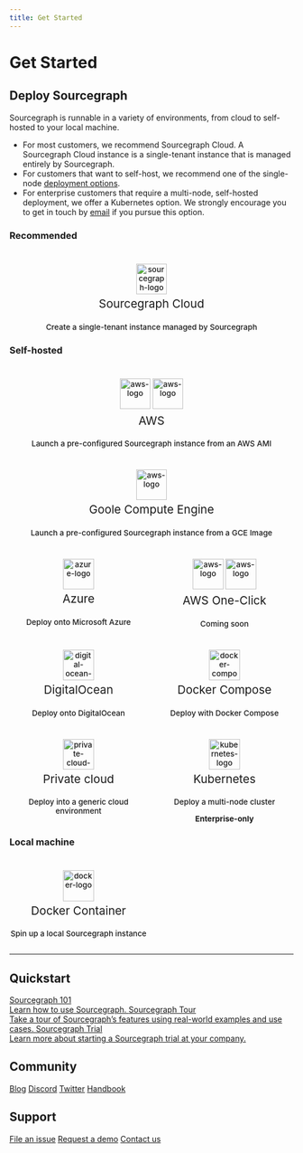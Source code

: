 ```yaml
---
title: Get Started
---
```


<style>
  .grid {
    display: grid;
    grid-template-columns: repeat(auto-fit, minmax(200px, 1fr));
    gap: 1em;
    margin-bottom: 1em;
  }
  .app-btn {
    font-size: 0.85rem;
    cursor: pointer;
    text-decoration: none;
    padding-top: 1.5rem !important;
    width: 100%;
    border-radius: 1em;
    border: 2px solid var(--input-focus-border);
    color: var(--text-color);
    background-color: var(--sidebar-bg);
    text-align: center;
    font-weight: 500;
    -moz-osx-font-smoothing: grayscale;
    -webkit-font-smoothing: antialiased;
  }
  .app-btn:hover {
    box-shadow: 0 0 10px var(--link-hover-color);
  }
  .app-btn > img {
    height: 4em;
  }
  .app-btn > p {
    margin-bottom: 0 !important;
  }
  .app-btn > h3 {
    font-size: 1.5em;
    font-weight: 400;
    margin-top: .2em;
    margin-bottom: 1em;
  }
  .btn {
    text-align: center;
  }
</style>

# Get Started

## Deploy Sourcegraph

Sourcegraph is runnable in a variety of environments, from cloud to self-hosted to your local machine.

- For most customers, we recommend Sourcegraph Cloud. A Sourcegraph Cloud instance is a single-tenant instance that is managed entirely by Sourcegraph.
- For customers that want to self-host, we recommend one of the single-node [deployment options](admin/deploy/index.md).
- For enterprise customers that require a multi-node, self-hosted deployment, we offer a Kubernetes option. We strongly encourage you to get in touch by [email](mailto:sales@sourcegraph.com) if you pursue this option.

### Recommended

<div class="grid">
  <!-- Sourcegraph Cloud -->
  <a class="app-btn btn" href="/cloud">
			<img alt="sourcegraph-logo" src="https://handbook.sourcegraph.com/departments/engineering/design/brand_guidelines/logo/versions/Sourcegraph_Logomark_Color.svg"/>
			<h3>Sourcegraph Cloud</h3>
		  <p>Create a single-tenant instance managed by Sourcegraph</p>
  </a>
</div>

### Self-hosted

<div class="grid">
  <!-- AWS AMI-->
  <a class="app-btn btn" href="/admin/deploy/machine-images/aws-ami">
    <img alt="aws-logo" src="/assets/other-logos/aws-light.svg" class="theme-light-only" />
    <img alt="aws-logo" src="/assets/other-logos/aws-dark.svg" class="theme-dark-only" />
    <h3>AWS</h3>
    <p>Launch a pre-configured Sourcegraph instance from an AWS AMI</p>
  </a>
</div>
<div class="grid">
  <!-- GCE Images-->
  <a class="app-btn btn" href="/admin/deploy/machine-images/gce">
    <img alt="aws-logo" src="https://storage.googleapis.com/sourcegraph-resource-estimator/assets/googlecloud.png" />
    <h3>Goole Compute Engine</h3>
    <p>Launch a pre-configured Sourcegraph instance from a GCE Image</p>
  </a>
</div>
<div class="grid">
  <!-- Azure -->
  <a class="app-btn btn" href="/admin/deploy/docker-compose/azure">
    <img alt="azure-logo" src="https://storage.googleapis.com/sourcegraph-resource-estimator/assets/azure.png"/>
    <h3>Azure</h3>
    <p>Deploy onto Microsoft Azure</p>
  </a>
  <!-- AWS One Click-->
  <a class="app-btn btn" href="/admin/deploy/docker-compose/aws-oneclick">
    <img alt="aws-logo" src="/assets/other-logos/aws-light.svg" class="theme-light-only" />
    <img alt="aws-logo" src="/assets/other-logos/aws-dark.svg" class="theme-dark-only" />
    <h3>AWS One-Click</h3>
    <span class="badge badge-warning">Coming soon</span> 
    <!-- <p>Deploy onto AWS in one click</p> -->
  </a>
  <!-- Digital Ocean -->
  <a class="app-btn btn" href="/admin/deploy/docker-compose/digitalocean">
    <img alt="digital-ocean-logo" src="https://storage.googleapis.com/sourcegraph-resource-estimator/assets/DigitalOcean.png"/>
    <h3>DigitalOcean</h3>
    <p>Deploy onto DigitalOcean</p>
  </a>
  <!-- Docker Compose -->
  <a class="app-btn btn" href="/admin/deploy/docker-compose">
    <img alt="docker-compose-logo" src="https://storage.googleapis.com/sourcegraph-resource-estimator/assets/Docker.png"/>
    <h3>Docker Compose</h3>
    <p>Deploy with Docker Compose</p>
  </a>
  <!-- Others -->
  <a class="app-btn btn" href="/admin/deploy">
    <img alt="private-cloud-logo" src="https://storage.googleapis.com/sourcegraph-resource-estimator/assets/cloud.png"/>
    <h3>Private cloud</h3>
    <p>Deploy into a generic cloud environment</p>
  </a>
  <!-- Kubernetes -->
  <a class="app-btn btn" href="/admin/deploy/kubernetes">
    <img alt="kubernetes-logo" src="https://storage.googleapis.com/sourcegraph-resource-estimator/assets/kubernetes.png"/>
    <h3>Kubernetes</h3>
	  <p>Deploy a multi-node cluster</p>
    <p><strong>Enterprise-only</strong></p>
  </a>
</div>

### Local machine

<div class="grid">
  <a class="app-btn btn" href="/admin/deploy/docker-single-container">
    <img alt="docker-logo" src="https://storage.googleapis.com/sourcegraph-resource-estimator/assets/Docker.png"/>
    <h3>Docker Container</h3>
    <p>Spin up a local Sourcegraph instance</p>
  </a>
  <div></div><div></div>
</div>

---

## Quickstart

<div class="getting-started">
  <a href="getting-started" class="btn" alt="Run through the Quickstart guide">
    <span>Sourcegraph 101</span>
    <br />
    Learn how to use Sourcegraph.
  </a>
  <a href="getting-started/tour" class="btn" alt="Read the src reference">
    <span>Sourcegraph Tour</span>
    <br />
    Take a tour of Sourcegraph’s features using real-world examples and use cases.
  </a>
  <a href="adopt/trial" class="btn" alt="Create a batch change">
    <span>Sourcegraph Trial</span>
    <br />
    Learn more about starting a Sourcegraph trial at your company.
  </a>
</div>

## Community

<div class="getting-started">
  <a class="btn" href="https://about.sourcegraph.com/blog/">Blog</a>
  <a class="btn" href="https://discord.gg/s2qDtYGnAE">Discord</a>
  <a class="btn" href="https://twitter.com/sourcegraph">Twitter</a>
  <a class="btn" href="https://handbook.sourcegraph.com/">Handbook</a>
</div>


## Support

<div class="getting-started">
  <a class="btn" href="https://github.com/sourcegraph/sourcegraph/issues/new?&title=Improve+Sourcegraph+quickstart+guide">File an issue</a>
  <a class="btn" href="https://about.sourcegraph.com/demo">Request a demo</a>
  <a class="btn" href="https://about.sourcegraph.com/contact/request-info/">Contact us</a>
</div>
